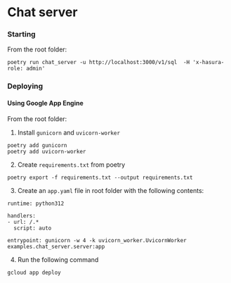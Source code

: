 # Chat server

### Starting

From the root folder:

```
poetry run chat_server -u http://localhost:3000/v1/sql  -H 'x-hasura-role: admin'
```

### Deploying


#### Using Google App Engine

From the root folder:

1. Install `gunicorn` and `uvicorn-worker`

```
poetry add gunicorn
poetry add uvicorn-worker
```

2. Create `requirements.txt` from poetry

```
poetry export -f requirements.txt --output requirements.txt
```

3. Create an `app.yaml` file in root folder with the following contents:

```
runtime: python312

handlers:
- url: /.*
  script: auto

entrypoint: gunicorn -w 4 -k uvicorn_worker.UvicornWorker examples.chat_server.server:app
```

4. Run the following command

```
gcloud app deploy
```
